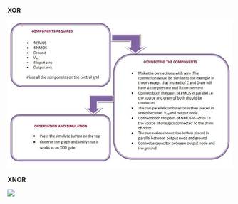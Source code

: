 **XOR**

<img src="images/xor_procedure.jpg">
                                  
                                  
 **XNOR** 
 
 <img src="image/xnor_procedure.jpg">
